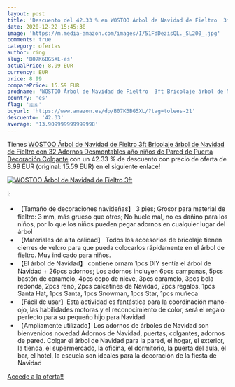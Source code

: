 ```yaml
---
layout: post
title: 'Descuento del 42.33 % en WOSTOO Árbol de Navidad de Fieltro  3ft '
date: 2020-12-22 15:45:38
image: 'https://m.media-amazon.com/images/I/51FdDezisQL._SL200_.jpg'
comments: true
category: ofertas
author: ring
slug: 'B07K6BG5XL-es'
actualPrice: 8.99 EUR
currency: EUR
price: 8.99
comparePrice: 15.59 EUR
prodname: 'WOSTOO Árbol de Navidad de Fieltro  3ft Bricolaje árbol de Navidad de Fieltro con 32 Adornos Desmontables año niños de Pared de Puerta Decoración Colgante'
country: 'es'
flag: '🇪🇸'
buyurl: 'https://www.amazon.es/dp/B07K6BG5XL/?tag=tolees-21'
descuento: '42.33'
average: '13.909999999999998'
---
```


Tienes [WOSTOO Árbol de Navidad de Fieltro  3ft Bricolaje árbol de Navidad de Fieltro con 32 Adornos Desmontables año niños de Pared de Puerta Decoración Colgante](https://www.amazon.es/dp/B07K6BG5XL/?tag=tolees-21) con un 42.33 % de descuento con precio de oferta de 8.99 EUR (original: 15.59 EUR) en el siguiente enlace!

[![WOSTOO Árbol de Navidad de Fieltro  3ft ](https://m.media-amazon.com/images/I/51FdDezisQL._SL200_.jpg)](https://www.amazon.es/dp/B07K6BG5XL/?tag=tolees-21)

ℹ️:

- 【Tamaño de decoraciones navideñas】 3 pies; Grosor para material de fieltro: 3 mm, más grueso que otros; No huele mal, no es dañino para los niños, por lo que los niños pueden pegar adornos en cualquier lugar del árbol
- 【Materiales de alta calidad】 Todos los accesorios de bricolaje tienen cierres de velcro para que pueda colocarlos rápidamente en el árbol de fieltro. Muy indicado para niños.
- 【El árbol de Navidad】 contiene ornam 1pcs DIY sentía el árbol de Navidad + 26pcs adornos; Los adornos incluyen 6pcs campanas, 5pcs bastón de caramelo, 4pcs copo de nieve, 3pcs caramelo, 3pcs bola redonda, 2pcs reno, 2pcs calcetines de Navidad, 2pcs regalos, 1pcs Santa Hat, 1pcs Santa, 1pcs Snowman, 1pcs Star, 1pcs muñeca
- 【Fácil de usar】Esta actividad es fantástica para la coordinación mano-ojo, las habilidades motoras y el reconocimiento de color, será el regalo perfecto para su pequeño hijo para Navidad
- 【Ampliamente utilizado】Los adornos de árboles de Navidad son bienvenidos novedad Adornos de Navidad, puertas, colgantes, adornos de pared. Colgar el árbol de Navidad para la pared, el hogar, el exterior, la tienda, el supermercado, la oficina, el dormitorio, la puerta del aula, el bar, el hotel, la escuela son ideales para la decoración de la fiesta de Navidad

[Accede a la oferta!!](https://www.amazon.es/dp/B07K6BG5XL/?tag=tolees-21)
